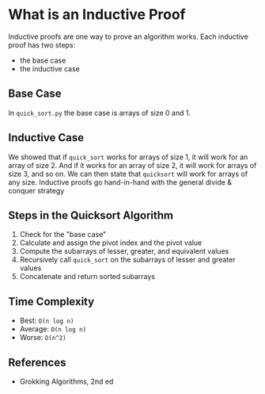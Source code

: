 # What is an Inductive Proof
Inductive proofs are one way to prove an algorithm works. Each inductive proof has two steps:
 - the base case
 - the inductive case

## Base Case
In `quick_sort.py` the base case is arrays of size 0 and 1.

## Inductive Case
We showed that if `quick_sort` works for arrays of size 1, it will work for an array of size 2. And if it works for an array of size 2, it will work for arrays of size 3, and so on. We can then state that `quicksort` will work for arrays of any size. Inductive proofs go hand-in-hand with the general divide & conquer strategy

## Steps in the Quicksort Algorithm
1. Check for the "base case"
2. Calculate and assign the pivot index and the pivot value
3. Compute the subarrays of lesser, greater, and equivalent values
4. Recursively call `quick_sort` on the subarrays of lesser and greater values
5. Concatenate and return sorted subarrays

## Time Complexity
 - Best: `O(n log n)`
 - Average: `O(n log n)`
 - Worse: `O(n^2)`

## References
 - Grokking Algorithms, 2nd ed